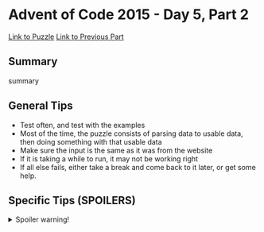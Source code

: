 # Advent of Code 2015 - Day 5, Part 2

[Link to Puzzle](https://adventofcode.com/2015/day/5#part2)
[Link to Previous Part](https://github.com/CodingAP/unofficial-aoc-syllabus/blob/main/years/2015/day5/part1.md)

## Summary
summary

## General Tips
- Test often, and test with the examples
- Most of the time, the puzzle consists of parsing data to usable data, then doing something with that usable data
- Make sure the input is the same as it was from the website
- If it is taking a while to run, it may not be working right
- If all else fails, either take a break and come back to it later, or get some help.

## Specific Tips (SPOILERS)
<details> <summary>Spoiler warning!</summary>

specific tips

</details>
